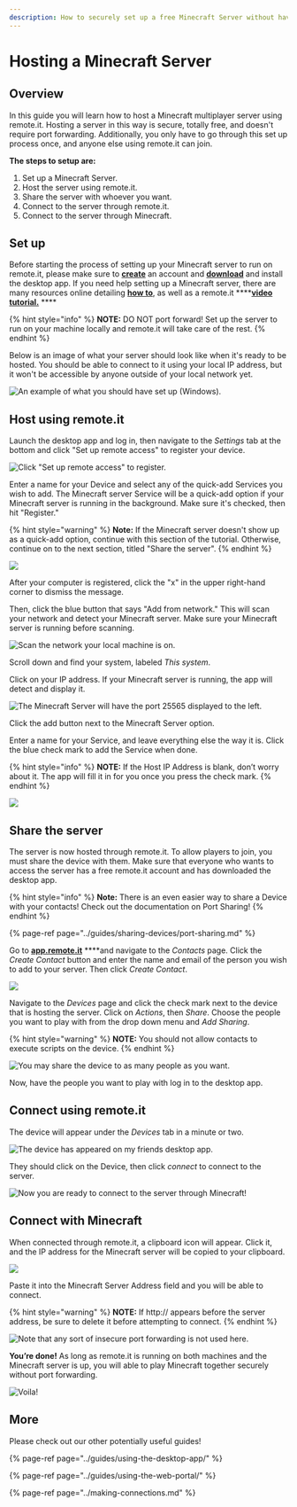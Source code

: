 ```yaml
---
description: How to securely set up a free Minecraft Server without having to port forward.
---
```


# Hosting a Minecraft Server

## Overview

In this guide you will learn how to host a Minecraft multiplayer server using remote.it. Hosting a server in this way is secure, totally free, and doesn't require port forwarding. Additionally, you only have to go through this set up process once, and anyone else using remote.it can join.

**The steps to setup are:**

1. Set up a Minecraft Server.
2. Host the server using remote.it.
3. Share the server with whoever you want.
4. Connect to the server through remote.it.
5. Connect to the server through Minecraft.

## Set up

Before starting the process of setting up your Minecraft server to run on remote.it, please make sure to [**create**](https://app.remote.it/auth/#/sign-up) an account and [**download**](https://downloads.remote.it/desktop/latest/remoteit-installer.exe) and install the desktop app. If you need help setting up a Minecraft server, there are many resources online detailing [**how to**](https://minecraft.gamepedia.com/Tutorials/Setting_up_a_server), as well as a remote.it ****[**video tutorial.**](https://www.youtube.com/watch?v=natSu296POg) ****

{% hint style="info" %}
**NOTE:** DO NOT port forward! Set up the server to run on your machine locally and remote.it will take care of the rest.
{% endhint %}

Below is an image of what your server should look like when it's ready to be hosted. You should be able to connect to it using your local IP address, but it won't be accessible by anyone outside of your local network yet.

![An example of what you should have set up \(Windows\).](../.gitbook/assets/1%20%285%29.png)

## Host using remote.it

Launch the desktop app and log in, then navigate to the _Settings_ tab at the bottom and click "Set up remote access" to register your device.

![Click &quot;Set up remote access&quot; to register.](../.gitbook/assets/set-up-remote-access.PNG)

Enter a name for your Device and select any of the quick-add Services you wish to add. The Minecraft server Service will be a quick-add option if your Minecraft server is running in the background. Make sure it's checked, then hit "Register."

{% hint style="warning" %}
**Note:** If the Minecraft server doesn't show up as a quick-add option, continue with this section of the tutorial. Otherwise, continue on to the next section, titled "Share the server".
{% endhint %}

![](../.gitbook/assets/adding-device.PNG)

After your computer is registered, click the "x" in the upper right-hand corner to dismiss the message.

Then, click the blue button that says "Add from network." This will scan your network and detect your Minecraft server. Make sure your Minecraft server is running before scanning. 

![Scan the network your local machine is on.](../.gitbook/assets/scanning.PNG)

Scroll down and find your system, labeled _This system_.

Click on your IP address. If your Minecraft server is running, the app will detect and display it.

![The Minecraft Server will have the port 25565 displayed to the left.](../.gitbook/assets/minecraft-service.PNG)

Click the add button next to the Minecraft Server option.

Enter a name for your Service, and leave everything else the way it is. Click the blue check mark to add the Service when done.

{% hint style="info" %}
**NOTE:** If the Host IP Address is blank, don’t worry about it. The app will fill it in for you once you press the check mark.
{% endhint %}

![](../.gitbook/assets/service-adding.PNG)

## Share the server

The server is now hosted through remote.it. To allow players to join, you must share the device with them. Make sure that everyone who wants to access the server has a free remote.it account and has downloaded the desktop app. 

{% hint style="info" %}
**Note:** There is an even easier way to share a Device with your contacts! Check out the documentation on Port Sharing!
{% endhint %}

{% page-ref page="../guides/sharing-devices/port-sharing.md" %}

Go to [**app.remote.it**](https://app.remote.it/auth/#/sign-in) ****and navigate to the _Contacts_ page. Click the _Create Contact_ button and enter the name and email of the person you wish to add to your server. Then click _Create Contact_. 

![](../.gitbook/assets/7%20%283%29.png)

Navigate to the _Devices_ page and click the check mark next to the device that is hosting the server. Click on _Actions_, then _Share_. Choose the people you want to play with from the drop down menu and _Add Sharing_.

{% hint style="warning" %}
**NOTE:** You should not allow contacts to execute scripts on the device.
{% endhint %}

![You may share the device to as many people as you want.](../.gitbook/assets/8%20%281%29.png)

Now, have the people you want to play with log in to the desktop app. 

## Connect using remote.it

The device will appear under the _Devices_ tab in a minute or two. 

![The device has appeared on my friends desktop app.](../.gitbook/assets/screen-shot-2020-04-30-at-4.56.39-pm.png)

They should click on the Device, then click _connect_ to connect to the server. 

![Now you are ready to connect to the server through Minecraft!](../.gitbook/assets/screen-shot-2020-04-30-at-4.56.45-pm.png)

## Connect with Minecraft

When connected through remote.it, a clipboard icon will appear. Click it, and the IP address for the Minecraft server will be copied to your clipboard. 

![](../.gitbook/assets/screen-shot-2020-04-30-at-4.56.55-pm.png)

Paste it into the Minecraft Server Address field and you will be able to connect.

{% hint style="warning" %}
**NOTE:** If http:// appears before the server address, be sure to delete it before attempting to connect.
{% endhint %}

![Note that any sort of insecure port forwarding is not used here.](../.gitbook/assets/screen-shot-2020-04-30-at-4.59.09-pm.png)

**You’re done!** As long as remote.it is running on both machines and the Minecraft server is up, you will able to play Minecraft together securely without port forwarding.

![Voila!](../.gitbook/assets/13%20%282%29.png)

## More

Please check out our other potentially useful guides!

{% page-ref page="../guides/using-the-desktop-app/" %}

{% page-ref page="../guides/using-the-web-portal/" %}

{% page-ref page="../making-connections.md" %}

